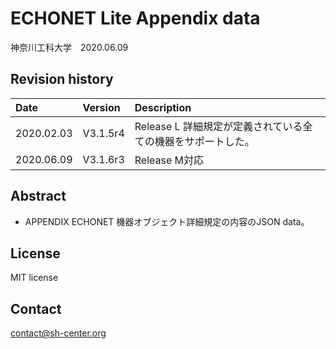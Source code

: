 # ECHONET Lite Appendix data
神奈川工科大学　2020.06.09

## Revision history  

| Date | Version  | Description |
|:-----------|:-----|:-----|
| 2020.02.03 | V3.1.5r4 | Release L 詳細規定が定義されている全ての機器をサポートした。
| 2020.06.09 | V3.1.6r3 | Release M対応

## Abstract
- APPENDIX ECHONET 機器オブジェクト詳細規定の内容のJSON data。

## License
MIT license

## Contact
contact@sh-center.org